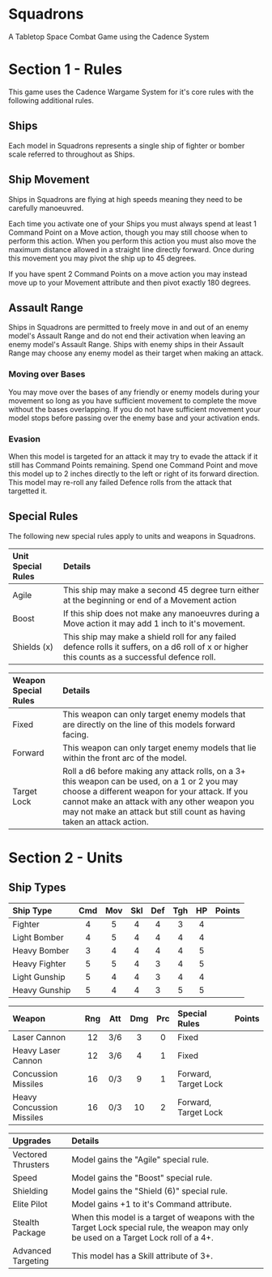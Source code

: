 Squadrons
=========

A Tabletop Space Combat Game using the Cadence System

Section 1 - Rules
=================

This game uses the Cadence Wargame System for it's core rules with the following additional rules.

## Ships 

Each model in Squadrons represents a single ship of fighter or bomber scale referred to throughout as Ships.

## Ship Movement

Ships in Squadrons are flying at high speeds meaning they need to be carefully manoeuvred.

Each time you activate one of your Ships you must always spend at least 1 Command Point on a Move action, though you may still choose when to perform this action. When you perform this action you must also move the maximum distance allowed in a straight line directly forward. Once during this movement you may pivot the ship up to 45 degrees. 

If you have spent 2 Command Points on a move action you may instead move up to your Movement attribute and then pivot exactly 180 degrees.

## Assault Range

Ships in Squadrons are permitted to freely move in and out of an enemy model's Assault Range and do not end their activation when leaving an enemy model's Assault Range. Ships with enemy ships in their Assault Range may choose any enemy model as their target when making an attack.

### Moving over Bases

You may move over the bases of any friendly or enemy models during your movement so long as you have sufficient movement to complete the move without the bases overlapping. If you do not have sufficient movement your model stops before passing over the enemy base and your activation ends.

### Evasion

When this model is targeted for an attack it may try to evade the attack if it still has Command Points remaining. Spend one Command Point and move this model up to 2 inches directly to the left or right of its forward direction. This model may re-roll any failed Defence rolls from the attack that targetted it. 

## Special Rules

The following new special rules apply to units and weapons in Squadrons.

| Unit Special Rules | Details |
| :----------------- | :------ |
| Agile | This ship may make a second 45 degree turn either at the beginning or end of a Movement action |
| Boost | If this ship does not make any manoeuvres during a Move action it may add 1 inch to it's movement. |
| Shields (x) | This ship may make a shield roll for any failed defence rolls it suffers, on a d6 roll of x or higher this counts as a successful defence roll. |

| Weapon Special Rules | Details |
| :------------------- | :------ |
| Fixed | This weapon can only target enemy models that are directly on the line of this models forward facing. |
| Forward | This weapon can only target enemy models that lie within the front arc of the model. |
| Target Lock | Roll a d6 before making any attack rolls, on a 3+ this weapon can be used, on a 1 or 2 you may choose a different weapon for your attack. If you cannot make an attack with any other weapon you may not make an attack but still count as having taken an attack action. |

Section 2 - Units
=================

## Ship Types

| Ship Type           | Cmd | Mov | Skl | Def | Tgh | HP  | Points |
| :-------------------| :-: | :-: | :-: | :-: | :-: | :-: | :----- |
| Fighter             |  4  |  5  |  4  |  4  |  3  |  4  |        |
| Light Bomber        |  4  |  5  |  4  |  4  |  4  |  4  |        |
| Heavy Bomber        |  3  |  4  |  4  |  4  |  4  |  5  |        |
| Heavy Fighter       |  5  |  5  |  4  |  3  |  4  |  5  |        |
| Light Gunship       |  5  |  4  |  4  |  3  |  4  |  4  |        |
| Heavy Gunship       |  5  |  4  |  4  |  3  |  5  |  5  |        |

| Weapon                    | Rng | Att | Dmg | Prc | Special Rules        | Points |
| :------------------------ | :-: | :-: | :-: | :-: | :------------------- | :----- |
| Laser Cannon              | 12  | 3/6 |  3  |  0  | Fixed                |        |
| Heavy Laser Cannon        | 12  | 3/6 |  4  |  1  | Fixed                |        |
| Concussion Missiles       | 16  | 0/3 |  9  |  1  | Forward, Target Lock |        |
| Heavy Concussion Missiles | 16  | 0/3 | 10  |  2  | Forward, Target Lock |        |

| Upgrades | Details |
| :------- | :------ |
| Vectored Thrusters | Model gains the "Agile" special rule. |
| Speed | Model gains the "Boost" special rule. |
| Shielding | Model gains the "Shield (6)" special rule. |
| Elite Pilot | Model gains +1 to it's Command attribute. |
| Stealth Package | When this model is a target of weapons with the Target Lock special rule, the weapon may only be used on a Target Lock roll of a 4+. |
| Advanced Targeting | This model has a Skill attribute of 3+. |